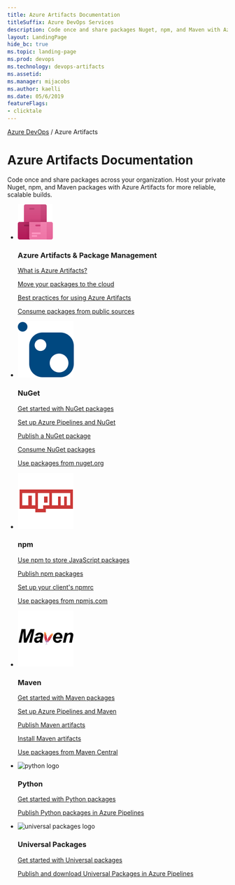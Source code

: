 ```yaml
---
title: Azure Artifacts Documentation
titleSuffix: Azure DevOps Services
description: Code once and share packages Nuget, npm, and Maven with Azure Artifacts for more reliable, scalable builds.
layout: LandingPage
hide_bc: true
ms.topic: landing-page
ms.prod: devops 
ms.technology: devops-artifacts
ms.assetid:  
ms.manager: mijacobs 
ms.author: kaelli 
ms.date: 05/6/2019
featureFlags:
- clicktale 
---
```


<p><a href="/azure/devops/index">Azure DevOps</a>  /  Azure Artifacts</p>

# Azure Artifacts Documentation

<p>Code once and share packages across your organization. Host your private Nuget, npm, and Maven packages with Azure Artifacts for more reliable, scalable builds.</p>


<ul class="panelContent cardsF">
    <li>
        <div class="cardSize">
            <div class="cardPadding">
                <div class="card">
                    <div class="cardImageOuter">
                        <div class="cardImage">
                           <img src="../_img/index/DevOpsIconArtifacts40.svg" />
                        </div>
                    </div>
                    <div class="cardText">
                        <h3>Azure Artifacts &amp; Package Management</h3>
                        <p>
                            <a href="/azure/devops/artifacts/overview">What is Azure Artifacts?</a>
                        </p>
                        <p>
                            <a href="/azure/devops/artifacts/nuget/move-from-fileshares">Move your packages to the cloud</a>
                        </p>
                        <p>
                            <a href="/azure/devops/artifacts/concepts/best-practices">Best practices for using Azure Artifacts</a>
                        </p>
                        <p>
                            <a href="/azure/devops/artifacts/concepts/upstream-sources">Consume packages from public sources</a>
                        </p>
                    </div>
                </div>
            </div>
        </div>
    </li>
    <li>
        <div class="cardSize">
            <div class="cardPadding">
                <div class="card">
                    <div class="cardImageOuter">
                        <div class="cardImage">
                            <img src="_img/index/logo_nuget.svg" alt="NuGet logo" />
                        </div>
                    </div>
                    <div class="cardText">
                        <h3>NuGet</h3>
                        <p>
                            <a href="/azure/devops/artifacts/get-started-nuget">Get started with NuGet packages</a>
                        </p>
                        <p>
                            <a href="/azure/devops/pipelines/artifacts/nuget">Set up Azure Pipelines and NuGet</a>
                        </p>
                        <p>
                            <a href="/azure/devops/artifacts/nuget/publish">Publish a NuGet package</a>
                        </p>
                        <p>
                            <a href="/azure/devops/artifacts/nuget/consume">Consume NuGet packages</a>
                        </p>
                        <p>
                            <a href="/azure/devops/artifacts/nuget/upstream-sources">Use packages from nuget.org</a>
                        </p>
                    </div>
                </div>
            </div>
        </div>
    </li>
    <li>
        <div class="cardSize">
            <div class="cardPadding">
                <div class="card">
                    <div class="cardImageOuter">
                        <div class="cardImage">
                            <img src="_img/index/logo_npm.svg" alt="npm logo" />
                        </div>
                    </div>
                    <div class="cardText">
                        <h3>npm</h3>
                        <p>
                            <a href="/azure/devops/artifacts/get-started-npm">Use npm to store JavaScript packages</a>
                        </p>
                        <p>
                            <a href="/azure/devops/pipelines/artifacts/npm">Publish npm packages</a>
                        </p>
                        <p>
                            <a href="/azure/devops/artifacts/npm/npmrc">Set up your client&#39;s npmrc</a>
                        </p>
                        <p>
                            <a href="/azure/devops/artifacts/npm/upstream-sources">Use packages from npmjs.com</a>
                        </p>
                    </div>
                </div>
            </div>
        </div>
    </li>
    <li>
        <div class="cardSize">
            <div class="cardPadding">
                <div class="card">
                    <div class="cardImageOuter">
                        <div class="cardImage">
                           <img src="_img/index/logo_maven.svg" alt="Maven logo" />
                        </div>
                    </div>
                    <div class="cardText">
                        <h3>Maven</h3>
                        <p>
                            <a href="/azure/devops/artifacts/get-started-maven">Get started with Maven packages</a>
                        </p>
                        <p>
                            <a href="/azure/devops/pipelines/artifacts/maven">Set up Azure Pipelines and Maven</a>
                        </p>
                        <p>
                            <a href="/azure/devops/artifacts/maven/publish">Publish Maven artifacts</a>
                        </p>
                        <p>
                            <a href="/azure/devops/artifacts/maven/install">Install Maven artifacts</a>
                        </p>
                        <p>
                            <a href="/azure/devops/artifacts/maven/upstream-sources">Use packages from Maven Central</a>
                        </p>
                    </div>
                </div>
            </div>
        </div>
    </li>
    <li>
        <div class="cardSize">
            <div class="cardPadding">
                <div class="card">
                    <div class="cardImageOuter">
                        <div class="cardImage">
                           <img src="https://docs.microsoft.com/media/logos/logo_python.svg" alt="python logo" />
                        </div>
                    </div>
                    <div class="cardText">
                        <h3>Python</h3>
                        <p>
                            <a href="/azure/devops/artifacts/quickstarts/python-packages">Get started with Python packages</a>
                        </p>
                        <p>
                            <a href="/azure/devops/pipelines/artifacts/pypi">Publish Python packages in Azure Pipelines</a>
                        </p>
                    </div>
                </div>
            </div>
        </div>
    </li>
    <li>
        <div class="cardSize">
            <div class="cardPadding">
                <div class="card">
                    <div class="cardImageOuter">
                        <div class="cardImage">
                           <img src="https://docs.microsoft.com/media/common/i_package.svg" alt="universal packages logo" />
                        </div>
                    </div>
                    <div class="cardText">
                        <h3>Universal Packages</h3>
                        <p>
                            <a href="/azure/devops/artifacts/quickstarts/universal-packages">Get started with Universal packages</a>
                        </p>
                        <p>
                            <a href="/azure/devops/pipelines/artifacts/universal-packages">Publish and download Universal Packages in Azure Pipelines</a>
                        </p>
                    </div>
                </div>
            </div>
        </div>
    </li>
</ul>